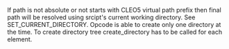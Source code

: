 If path is not absolute or not starts with CLEO5 virtual path prefix then final path will be resolved using srcipt's current working directory. See SET_CURRENT_DIRECTORY.
Opcode is able to create only one directory at the time. To create directory tree create_directory has to be called for each element.
